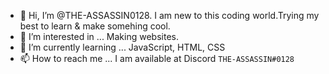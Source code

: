 - 👋 Hi, I’m @THE-ASSASSIN0128. I am new to this coding world.Trying my best to learn & make somehing cool.
- 👀 I’m interested in ... Making websites.
- 🌱 I’m currently learning ... JavaScript, HTML, CSS
- 📫 How to reach me ... I am available at Discord `THE-ASSASSIN#0128`

<!---
THE-ASSASSIN0128/THE-ASSASSIN0128 is a ✨ special ✨ repository because its `README.md` (this file) appears on your GitHub profile.
You can click the Preview link to take a look at your changes.
--->
